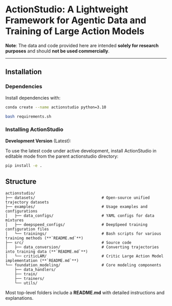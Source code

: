 # ActionStudio: A Lightweight Framework for Agentic Data and Training of Large Action Models

**Note**: The data and code provided here are intended **solely for research purposes** and should **not be used commercially**.

---

## Installation

### Dependencies

Install dependencies with:

```bash
conda create --name actionstudio python=3.10

bash requirements.sh
```

### Installing ActionStudio

**Development Version** (Latest):

To use the latest code under active development, install ActionStudio in editable mode from the parent actionstudio directory:

```bash
pip install -e .
```

## Structure

```text
actionstudio/
├── datasets/                             # Open-source unified trajectory datasets
├── examples/                             # Usage examples and configurations
│   ├── data_configs/                     # YAML configs for data mixtures
│   ├── deepspeed_configs/                # DeepSpeed training configuration files
│   └── trainings/                        # Bash scripts for various training methods (**`README.md`**)
├── src/                                  # Source code
│   ├── data_conversion/                  # Converting trajectories into training data (**`README.md`**)
│   └── criticLAM/                        # Critic Large Action Model implementation (**`README.md`**)
└── foundation_modeling/                  # Core modeling components
    ├── data_handlers/
    ├── train/
    ├── trainers/
    └── utils/
```

Most top-level folders include a **README.md** with detailed instructions and explanations.